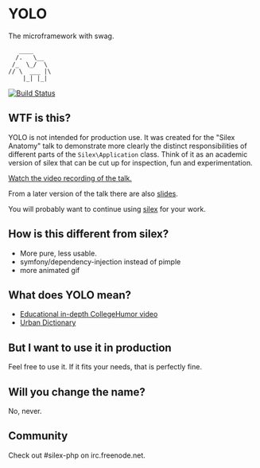 # YOLO

The microframework with swag.

       ____
      /.   \__
     /_  \_/  \
    // \  ___ |\
        |_| |_|

[![Build Status](https://secure.travis-ci.org/igorw/yolo.png?branch=master)](http://travis-ci.org/igorw/yolo)

## WTF is this?

YOLO is not intended for production use. It was created for the "Silex
Anatomy" talk to demonstrate more clearly the distinct responsibilities of
different parts of the `Silex\Application` class. Think of it as an academic
version of silex that can be cut up for inspection, fun and experimentation.

[Watch the video recording of the talk.](https://vimeo.com/51201498)

From a later version of the talk there are also
[slides](https://speakerdeck.com/igorw/silex-anatomy-phpne).

You will probably want to continue using
[silex](https://github.com/fabpot/Silex) for your work.

## How is this different from silex?

* More pure, less usable.
* symfony/dependency-injection instead of pimple
* more animated gif

## What does YOLO mean?

* [Educational in-depth CollegeHumor video](http://www.youtube.com/watch?v=GMxoh2QEvlg)
* [Urban Dictionary](http://www.urbandictionary.com/define.php?term=yolo)

## But I want to use it in production

Feel free to use it. If it fits your needs, that is perfectly fine.

## Will you change the name?

No, never.

## Community

Check out #silex-php on irc.freenode.net.
